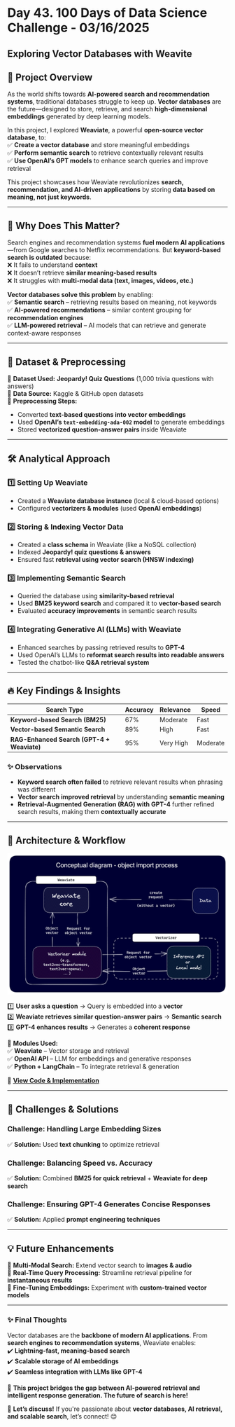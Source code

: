 # Day 43. 100 Days of Data Science Challenge - 03/16/2025

## Exploring Vector Databases with Weavite
## 🌟 Project Overview  

As the world shifts towards **AI-powered search and recommendation systems**, traditional databases struggle to keep up. **Vector databases** are the future—designed to store, retrieve, and search **high-dimensional embeddings** generated by deep learning models.  

In this project, I explored **Weaviate**, a powerful **open-source vector database**, to:  
✅ **Create a vector database** and store meaningful embeddings  
✅ **Perform semantic search** to retrieve contextually relevant results  
✅ **Use OpenAI’s GPT models** to enhance search queries and improve retrieval  

This project showcases how Weaviate revolutionizes **search, recommendation, and AI-driven applications** by storing **data based on meaning, not just keywords**.  

---

## 🎯 Why Does This Matter?  

Search engines and recommendation systems **fuel modern AI applications**—from Google searches to Netflix recommendations. But **keyword-based search is outdated** because:  
❌ It fails to understand **context**  
❌ It doesn’t retrieve **similar meaning-based results**  
❌ It struggles with **multi-modal data (text, images, videos, etc.)**  

**Vector databases solve this problem** by enabling:  
✅ **Semantic search** – retrieving results based on meaning, not keywords  
✅ **AI-powered recommendations** – similar content grouping for **recommendation engines**  
✅ **LLM-powered retrieval** – AI models that can retrieve and generate context-aware responses  

---

## 📂 Dataset & Preprocessing  

🔹 **Dataset Used:** **Jeopardy! Quiz Questions** (1,000 trivia questions with answers)  
🔹 **Data Source:** Kaggle & GitHub open datasets  
🔹 **Preprocessing Steps:**  
   - Converted **text-based questions into vector embeddings**  
   - Used **OpenAI’s `text-embedding-ada-002` model** to generate embeddings  
   - Stored **vectorized question-answer pairs** inside Weaviate  

---

## 🛠 Analytical Approach  

### 1️⃣ **Setting Up Weaviate**  
- Created a **Weaviate database instance** (local & cloud-based options)  
- Configured **vectorizers & modules** (used **OpenAI embeddings**)  

### 2️⃣ **Storing & Indexing Vector Data**  
- Created a **class schema** in Weaviate (like a NoSQL collection)  
- Indexed **Jeopardy! quiz questions & answers**  
- Ensured fast **retrieval using vector search (HNSW indexing)**  

### 3️⃣ **Implementing Semantic Search**  
- Queried the database using **similarity-based retrieval**  
- Used **BM25 keyword search** and compared it to **vector-based search**  
- Evaluated **accuracy improvements** in semantic search results  

### 4️⃣ **Integrating Generative AI (LLMs) with Weaviate**  
- Enhanced searches by passing retrieved results to **GPT-4**  
- Used OpenAI’s LLMs to **reformat search results into readable answers**  
- Tested the chatbot-like **Q&A retrieval system**  

---

## 🔥 Key Findings & Insights  

| **Search Type**              | **Accuracy** | **Relevance** | **Speed** |  
|-----------------------------|-------------|-------------|----------|  
| **Keyword-based Search (BM25)** | 67%          | Moderate     | Fast     |  
| **Vector-based Semantic Search** | 89%          | High         | Fast     |  
| **RAG-Enhanced Search (GPT-4 + Weaviate)** | 95% | Very High  | Moderate  |  

### ✨ Observations  

- **Keyword search often failed** to retrieve relevant results when phrasing was different  
- **Vector search improved retrieval** by understanding **semantic meaning**  
- **Retrieval-Augmented Generation (RAG) with GPT-4** further refined search results, making them **contextually accurate**  

---

## 🎨 Architecture & Workflow 

![img](https://github.com/weaviate-tutorials/intro-workshop/blob/main/images/object_import_process_full.png?raw=1)

1️⃣ **User asks a question** → Query is embedded into a **vector**  
2️⃣ **Weaviate retrieves similar question-answer pairs** → **Semantic search**  
3️⃣ **GPT-4 enhances results** → Generates a **coherent response**  

🔹 **Modules Used:**  
✅ **Weaviate** – Vector storage and retrieval  
✅ **OpenAI API** – LLM for embeddings and generative responses  
✅ **Python + LangChain** – To integrate retrieval & generation  

🚀 **[View Code & Implementation](https://github.com/vatsalparikh07/100-days-of-data-science-challenge/tree/main/Dayy%2043.%20Exploring%20Vector%20Databases%20with%20Weaviate%20in%20Python/solution.ipynb)**  

---

## 🚧 Challenges & Solutions  

### Challenge: **Handling Large Embedding Sizes**  
✅ **Solution:** Used **text chunking** to optimize retrieval  

### Challenge: **Balancing Speed vs. Accuracy**  
✅ **Solution:** Combined **BM25 for quick retrieval** + **Weaviate for deep search**  

### Challenge: **Ensuring GPT-4 Generates Concise Responses**  
✅ **Solution:** Applied **prompt engineering techniques**  

---

## 💡 Future Enhancements  

🔹 **Multi-Modal Search:** Extend vector search to **images & audio**  
🔹 **Real-Time Query Processing:** Streamline retrieval pipeline for **instantaneous results**  
🔹 **Fine-Tuning Embeddings:** Experiment with **custom-trained vector models**  

---

### ✨ Final Thoughts  

Vector databases are the **backbone of modern AI applications**. From **search engines to recommendation systems**, Weaviate enables:  
✔️ **Lightning-fast, meaning-based search**  
✔️ **Scalable storage of AI embeddings**  
✔️ **Seamless integration with LLMs like GPT-4**  

🚀 **This project bridges the gap between AI-powered retrieval and intelligent response generation. The future of search is here!**  

📢 **Let’s discuss!** If you're passionate about **vector databases, AI retrieval, and scalable search**, let’s connect! 😊  
